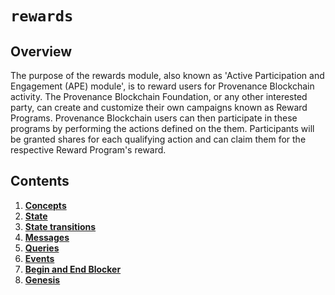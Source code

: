 # `rewards`

## Overview

The purpose of the rewards module, also known as 'Active Participation and Engagement (APE) module', is to reward users for Provenance Blockchain activity. The Provenance Blockchain Foundation, or any other interested party, can create and customize their own campaigns known as Reward Programs. Provenance Blockchain users can then participate in these programs by performing the actions defined on the them. Participants will be granted shares for each qualifying action and can claim them for the respective Reward Program's reward.

## Contents

1. **[Concepts](01_concepts.md)**
2. **[State](02_state.md)**
3. **[State transitions](03_state_transitions.md)**
4. **[Messages](04_messages.md)**
5. **[Queries](05_queries.md)**
6. **[Events](06_events.md)**
7. **[Begin and End Blocker](07_begin_and_end_blocker.md)**
8. **[Genesis](08_genesis.md)**